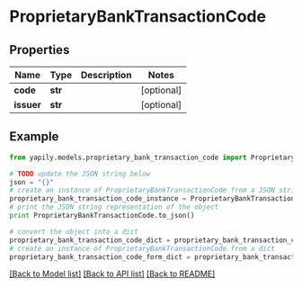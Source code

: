 # ProprietaryBankTransactionCode


## Properties
Name | Type | Description | Notes
------------ | ------------- | ------------- | -------------
**code** | **str** |  | [optional] 
**issuer** | **str** |  | [optional] 

## Example

```python
from yapily.models.proprietary_bank_transaction_code import ProprietaryBankTransactionCode

# TODO update the JSON string below
json = "{}"
# create an instance of ProprietaryBankTransactionCode from a JSON string
proprietary_bank_transaction_code_instance = ProprietaryBankTransactionCode.from_json(json)
# print the JSON string representation of the object
print ProprietaryBankTransactionCode.to_json()

# convert the object into a dict
proprietary_bank_transaction_code_dict = proprietary_bank_transaction_code_instance.to_dict()
# create an instance of ProprietaryBankTransactionCode from a dict
proprietary_bank_transaction_code_form_dict = proprietary_bank_transaction_code.from_dict(proprietary_bank_transaction_code_dict)
```
[[Back to Model list]](../README.md#documentation-for-models) [[Back to API list]](../README.md#documentation-for-api-endpoints) [[Back to README]](../README.md)


